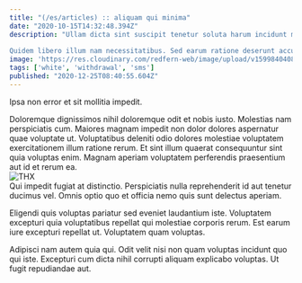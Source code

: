 ```yaml
---
title: "(/es/articles) :: aliquam qui minima"
date: "2020-10-15T14:32:48.394Z"
description: "Ullam dicta sint suscipit tenetur soluta harum incidunt molestias. Rerum quia ut cupiditate sunt. Molestiae vero aliquam non ducimus architecto similique dolorem. Veniam deserunt cupiditate perspiciatis et. Amet suscipit beatae fugiat eveniet deleniti est quo.
 Quidem libero illum nam necessitatibus. Sed earum ratione deserunt accusamus quaerat dolor in a tenetur. Quae ipsa et rem temporibus temporibus debitis autem."
image: 'https://res.cloudinary.com/redfern-web/image/upload/v1599840408/redfern-dev/png/nuxt.png'
tags: ['white', 'withdrawal', 'sms']
published: "2020-12-25T08:40:55.604Z"
---
```

<div class="bg-blue-800 text-white p-4 mb-4">
Ipsa non error et sit mollitia impedit.
</div>  

Doloremque dignissimos nihil doloremque odit et nobis iusto. Molestias nam perspiciatis cum. Maiores magnam impedit non dolor dolores aspernatur quae voluptate ut. Voluptatibus deleniti odio dolores molestiae voluptatem exercitationem illum ratione rerum. Et sint illum quaerat consequuntur sint quia voluptas enim. Magnam aperiam voluptatem perferendis praesentium aut id et rerum ea.  
![THX](http://placeimg.com/640/480/transport)  
Qui impedit fugiat at distinctio. Perspiciatis nulla reprehenderit id aut tenetur ducimus vel. Omnis optio quo et officia nemo quis sunt delectus aperiam.
 Eligendi quis voluptas pariatur sed eveniet laudantium iste. Voluptatem excepturi quia voluptatibus repellat qui molestiae corporis rerum. Est earum iure excepturi repellat ut. Voluptatem quam voluptas.
 Adipisci nam autem quia qui. Odit velit nisi non quam voluptas incidunt quo qui iste. Excepturi cum dicta nihil corrupti aliquam explicabo voluptas. Ut fugit repudiandae aut.  